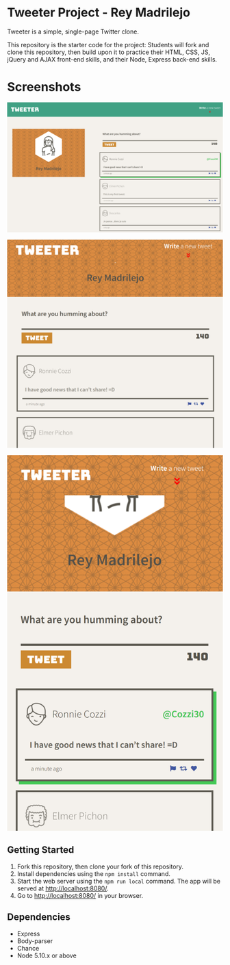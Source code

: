 # Tweeter Project - Rey Madrilejo

Tweeter is a simple, single-page Twitter clone.

This repository is the starter code for the project: Students will fork and clone this repository, then build upon it to practice their HTML, CSS, JS, jQuery and AJAX front-end skills, and their Node, Express back-end skills.

# Screenshots

!["Desktop View"](https://github.com/rcm68888/tweeter/blob/master/screenshots/TweeterDT.PNG)


!["Tablet View"](https://github.com/rcm68888/tweeter/blob/master/screenshots/TweeterTablet.PNG)


!["Mobile View"](https://github.com/rcm68888/tweeter/blob/master/screenshots/TweeterSP.PNG)

## Getting Started

1. Fork this repository, then clone your fork of this repository.
3. Install dependencies using the `npm install` command.
3. Start the web server using the `npm run local` command. The app will be served at <http://localhost:8080/>.
4. Go to <http://localhost:8080/> in your browser.

## Dependencies

- Express
- Body-parser
- Chance
- Node 5.10.x or above